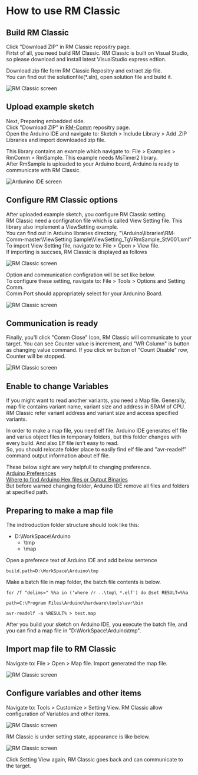 # How to use RM Classic
## Build RM Classic
Click "Download ZIP" in RM Classic repositry page.  
Firtst of all, you need build RM Classic.
RM Classic is built on Visual Studio, so please download and install latest VisualStudio express edtion.

Download zip file form RM Classic Repositry and extract zip file.  
You can find out the solutionfile(\*.sln), open solution file and buitd it.

![RM Classic screen](mdContents/RMScreenShotInitial.png "screenshot")

## Upload example sketch
Next, Preparing embedded side.  
Click "Download ZIP" in [RM-Comm](https://github.com/NaoNaoMe/RM-Comm) repositry page.  
Open the Arduino IDE and navigate to: Sketch > Include Library > Add .ZIP Libraries and import downloaded zip file.

This library contains an example which navigate to: File > Examples > RmComm > RmSample. This example needs MsTimer2 library.  
After RmSample is uploaded to your Arduino board, Arduino is ready to communicate with RM Classic.

![Ardunino IDE screen](mdContents/ArduinoIDEScreenShot.png "screenshot")

## Configure RM Classic options
After uploaded example sketch, you configure RM Classic setting.  
RM Classic need a configration file which is called View Setting file.
This library also implement a ViewSetting example.  
You can find out in Arduino libraries directory, "\\Arduino\\libraries\\RM-Comm-master\\ViewSetting Sample\\ViewSetting_TgVRmSample_StV001.xml"  
To import View Setting file, navigate to: File > Open > View file.  
If importing is succses, RM Classic is displayed as follows

![RM Classic screen](mdContents/RMScreenShotAfterVS.png "screenshot")

Option and communication configration will be set like below.  
To configure these setting, navigate to: File > Tools > Options and Setting Comm.  
Comm Port should appropriately select for your Ardunino Board.

![RM Classic screen](mdContents/RMScreenShotConfig.png "screenshot")

## Communication is ready
Finally, you'll click "Comm Close" Icon, RM Classic will communicate to your target. You can see Counter value is increment, and "WR Column" is button as changing value command. If you click wr button of "Count Disable" row, Counter will be stopped.

![RM Classic screen](mdContents/RMScreenShotCommunicating.png "screenshot")

## Enable to change Variables
If you might want to read another variants, you need a Map file.
Generally, map file contains variant name, variant size and address in SRAM of CPU. RM Classic refer variant address and variant size and access specified variants.

In order to make a map file, you need elf file. Arduino IDE generates elf file and varius object files in temporary folders, but this folder changes with every build. And also Elf file isn't easy to read.  
So, you should relocate folder place to easily find elf file and "avr-readelf" command output information about elf file.

These below sight are very helpfull to changing preference.  
[Arduino Preferences](https://www.arduino.cc/en/Hacking/Preferences)  
[Where to find Arduino Hex files or Output Binaries](https://www.kanda.com/blog/microcontrollers/avr-microcontrollers/find-arduino-hex-files-output-binaries)  
But before warned changing folder, Arduino IDE remove all files and folders at specified path.

## Preparing to make a map file
The indtroduction folder structure should look like this:
* D:\WorkSpace\Arduino
    + \tmp
    + \map

Open a preferece text of Arduino IDE and add below sentence
```
build.path=D:\WorkSpace\Arduino\tmp
```

Make a batch file in map folder, the batch file contents is below.
```
for /f "delims=" %%a in ('where /r ..\tmp\ *.elf') do @set RESULT=%%a

path=C:\Program Files\Arduino\hardware\tools\avr\bin

avr-readelf -a %RESULT% > test.map

```
After you build your sketch on Arduino IDE, you execute the batch file, and you can find a map file in "D:\WorkSpace\Arduino\tmp".

## Import map file to RM Classic
Navigate to: File > Open > Map file. Import generated the map file.

![RM Classic screen](mdContents/RMScreenShotOpenMapFile.png "screenshot")

## Configure variables and other items
Navigate to: Tools > Customize > Setting View. RM Classic allow configuration of Variables and other items.

![RM Classic screen](mdContents/RMScreenShotSettingView.png "screenshot")

RM Classic is under setting state, appearance is like below.

![RM Classic screen](mdContents/RMScreenShotUnderSetting.png "screenshot")

Click Setting View again, RM Classic goes back and can communicate to the target.
